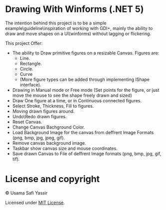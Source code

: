 # Drawing With Winforms (.NET 5)

The intention behind this project is to be a simple example\guideline\inspiration of working with GDI+,
mainly the ability to draw and move shapes on a UI(winforms) without lagging or flickering.

This project Offer:
- The ability to Draw primitive figures on a resizable Canvas.
  Figures are:
  - Line.
  - Rectangle.
  - Circle.
  - Curve
  - (More figure types can be added through implementing IShape interface).  
- Drawing in Manual mode or Free mode (Set points for the figure, or just move the mouse to see the shape freely drawn and sized)
- Draw One figure at a time, or in Continuous connected figures.
- Select Stroke, Thickness, Fill to figures.
- Moving drawn figures around.
- Undo\Redo drawn figures.
- Reset Canvas.
- Change Canvas Bachground Color.
- Load Background Image for the canvas from deffrent Image Formats (png, bmp, jpg, jpeg, gif).
- Remove canvas background image.
- Taskbar show canvas size and mouse coordinates.
- Save drawn Canvas to File of deffrent Image formats (png, bmp, jpg, gif, tif).


# License and copyright
© Usama Safi Yassir

Licensed under [MIT License](https://github.com/uSafi/Drawing-With-Winforms-.NET-5/blob/master/LICENSE).
